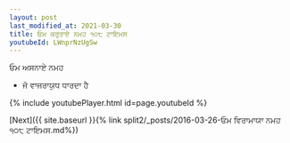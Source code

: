 ```yaml
---
layout: post
last_modified_at: 2021-03-30
title: ਓਮ ਕਰੁਤਾਏ ਨਮਹ ੧੦੮ ਟਾਇਮਸ
youtubeId: LWnprNzUgSw
---
```

 
 
 ਓਮ ਅਸਨਾਏ ਨਮਹ  
 
 -  ਜੋ ਵਾਜਰਾਯੁਧ ਧਾਰਦਾ ਹੈ 
 
  
 
  
 
 
 
 
 
 


{% include youtubePlayer.html id=page.youtubeId %}
 
[Next]({{ site.baseurl }}{% link  split2/_posts/2016-03-26-ਓਮ ਵਿਰਾਮਾਯਾ ਨਮਹ ੧੦੮ ਟਾਇਮਸ.md%})
 
